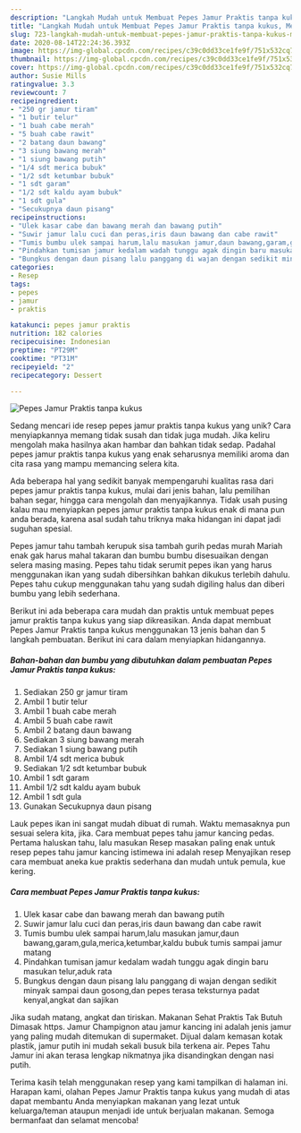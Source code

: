 ```yaml
---
description: "Langkah Mudah untuk Membuat Pepes Jamur Praktis tanpa kukus, Menggugah Selera"
title: "Langkah Mudah untuk Membuat Pepes Jamur Praktis tanpa kukus, Menggugah Selera"
slug: 723-langkah-mudah-untuk-membuat-pepes-jamur-praktis-tanpa-kukus-menggugah-selera
date: 2020-08-14T22:24:36.393Z
image: https://img-global.cpcdn.com/recipes/c39c0dd33ce1fe9f/751x532cq70/pepes-jamur-praktis-tanpa-kukus-foto-resep-utama.jpg
thumbnail: https://img-global.cpcdn.com/recipes/c39c0dd33ce1fe9f/751x532cq70/pepes-jamur-praktis-tanpa-kukus-foto-resep-utama.jpg
cover: https://img-global.cpcdn.com/recipes/c39c0dd33ce1fe9f/751x532cq70/pepes-jamur-praktis-tanpa-kukus-foto-resep-utama.jpg
author: Susie Mills
ratingvalue: 3.3
reviewcount: 7
recipeingredient:
- "250 gr jamur tiram"
- "1 butir telur"
- "1 buah cabe merah"
- "5 buah cabe rawit"
- "2 batang daun bawang"
- "3 siung bawang merah"
- "1 siung bawang putih"
- "1/4 sdt merica bubuk"
- "1/2 sdt ketumbar bubuk"
- "1 sdt garam"
- "1/2 sdt kaldu ayam bubuk"
- "1 sdt gula"
- "Secukupnya daun pisang"
recipeinstructions:
- "Ulek kasar cabe dan bawang merah dan bawang putih"
- "Suwir jamur lalu cuci dan peras,iris daun bawang dan cabe rawit"
- "Tumis bumbu ulek sampai harum,lalu masukan jamur,daun bawang,garam,gula,merica,ketumbar,kaldu bubuk tumis sampai jamur matang"
- "Pindahkan tumisan jamur kedalam wadah tunggu agak dingin baru masukan telur,aduk rata"
- "Bungkus dengan daun pisang lalu panggang di wajan dengan sedikit minyak sampai daun gosong,dan pepes terasa teksturnya padat kenyal,angkat dan sajikan"
categories:
- Resep
tags:
- pepes
- jamur
- praktis

katakunci: pepes jamur praktis 
nutrition: 182 calories
recipecuisine: Indonesian
preptime: "PT29M"
cooktime: "PT31M"
recipeyield: "2"
recipecategory: Dessert

---
```



![Pepes Jamur Praktis tanpa kukus](https://img-global.cpcdn.com/recipes/c39c0dd33ce1fe9f/751x532cq70/pepes-jamur-praktis-tanpa-kukus-foto-resep-utama.jpg)

Sedang mencari ide resep pepes jamur praktis tanpa kukus yang unik? Cara menyiapkannya memang tidak susah dan tidak juga mudah. Jika keliru mengolah maka hasilnya akan hambar dan bahkan tidak sedap. Padahal pepes jamur praktis tanpa kukus yang enak seharusnya memiliki aroma dan cita rasa yang mampu memancing selera kita.

Ada beberapa hal yang sedikit banyak mempengaruhi kualitas rasa dari pepes jamur praktis tanpa kukus, mulai dari jenis bahan, lalu pemilihan bahan segar, hingga cara mengolah dan menyajikannya. Tidak usah pusing kalau mau menyiapkan pepes jamur praktis tanpa kukus enak di mana pun anda berada, karena asal sudah tahu triknya maka hidangan ini dapat jadi suguhan spesial.

Pepes jamur tahu tambah kerupuk sisa tambah gurih pedas murah Mariah enak gak harus mahal takaran dan bumbu bumbu disesuaikan dengan selera masing masing. Pepes tahu tidak serumit pepes ikan yang harus menggunakan ikan yang sudah dibersihkan bahkan dikukus terlebih dahulu. Pepes tahu cukup menggunakan tahu yang sudah digiling halus dan diberi bumbu yang lebih sederhana.


Berikut ini ada beberapa cara mudah dan praktis untuk membuat pepes jamur praktis tanpa kukus yang siap dikreasikan. Anda dapat membuat Pepes Jamur Praktis tanpa kukus menggunakan 13 jenis bahan dan 5 langkah pembuatan. Berikut ini cara dalam menyiapkan hidangannya.

<!--inarticleads1-->

##### Bahan-bahan dan bumbu yang dibutuhkan dalam pembuatan Pepes Jamur Praktis tanpa kukus:

1. Sediakan 250 gr jamur tiram
1. Ambil 1 butir telur
1. Ambil 1 buah cabe merah
1. Ambil 5 buah cabe rawit
1. Ambil 2 batang daun bawang
1. Sediakan 3 siung bawang merah
1. Sediakan 1 siung bawang putih
1. Ambil 1/4 sdt merica bubuk
1. Sediakan 1/2 sdt ketumbar bubuk
1. Ambil 1 sdt garam
1. Ambil 1/2 sdt kaldu ayam bubuk
1. Ambil 1 sdt gula
1. Gunakan Secukupnya daun pisang


Lauk pepes ikan ini sangat mudah dibuat di rumah. Waktu memasaknya pun sesuai selera kita, jika. Cara membuat pepes tahu jamur kancing pedas. Pertama haluskan tahu, lalu masukan Resep masakan paling enak untuk resep pepes tahu jamur kancing istimewa ini adalah resep Menyajikan resep cara membuat aneka kue praktis sederhana dan mudah untuk pemula, kue kering. 

<!--inarticleads2-->

##### Cara membuat Pepes Jamur Praktis tanpa kukus:

1. Ulek kasar cabe dan bawang merah dan bawang putih
1. Suwir jamur lalu cuci dan peras,iris daun bawang dan cabe rawit
1. Tumis bumbu ulek sampai harum,lalu masukan jamur,daun bawang,garam,gula,merica,ketumbar,kaldu bubuk tumis sampai jamur matang
1. Pindahkan tumisan jamur kedalam wadah tunggu agak dingin baru masukan telur,aduk rata
1. Bungkus dengan daun pisang lalu panggang di wajan dengan sedikit minyak sampai daun gosong,dan pepes terasa teksturnya padat kenyal,angkat dan sajikan


Jika sudah matang, angkat dan tiriskan. Makanan Sehat Praktis Tak Butuh Dimasak https. Jamur Champignon atau jamur kancing ini adalah jenis jamur yang paling mudah ditemukan di supermaket. Dijual dalam kemasan kotak plastik, jamur putih ini mudah sekali busuk bila terkena air. Pepes Tahu Jamur ini akan terasa lengkap nikmatnya jika disandingkan dengan nasi putih. 

Terima kasih telah menggunakan resep yang kami tampilkan di halaman ini. Harapan kami, olahan Pepes Jamur Praktis tanpa kukus yang mudah di atas dapat membantu Anda menyiapkan makanan yang lezat untuk keluarga/teman ataupun menjadi ide untuk berjualan makanan. Semoga bermanfaat dan selamat mencoba!
